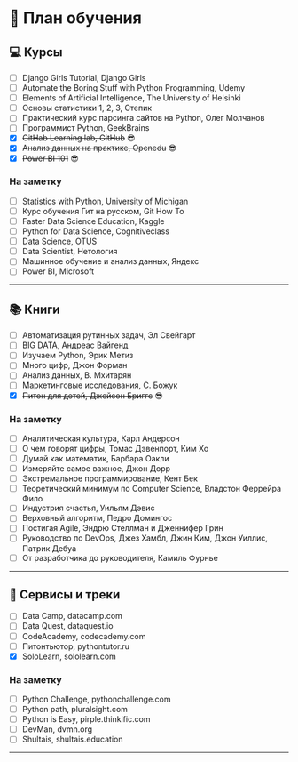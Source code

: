 # :crossed_flags: План обучения
## :computer: Курсы 
- [ ] Django Girls Tutorial, Django Girls
- [ ] Automate the Boring Stuff with Python Programming, Udemy
- [ ] Elements of Artificial Intelligence, The University of Helsinki
- [ ] Основы статистики 1, 2, 3, Степик
- [ ] Практический курс парсинга сайтов на Python, Олег Молчанов
- [ ] Программист Python, GeekBrains
- [x] ~~GitHab Learning lab, GitHub~~ :sunglasses:
- [x] ~~Анализ данных на практике, Openedu~~ :sunglasses:
- [x] ~~Power BI 101~~ :sunglasses:

### На заметку
- [ ] Statistics with Python, University of Michigan
- [ ] Курс обучения Гит на русском, Git How To
- [ ] Faster Data Science Education, Kaggle
- [ ] Python for Data Science, Cognitiveclass
- [ ] Data Science, OTUS
- [ ] Data Scientist, Нетология
- [ ] Машинное обучение и анализ данных, Яндекс
- [ ] Power BI, Microsoft
***


## :books: Книги 
- [ ] Автоматизация рутинных задач, Эл Свейгарт
- [ ] BIG DATA, Андреас Вайгенд
- [ ] Изучаем Python, Эрик Метиз
- [ ] Много цифр, Джон Форман
- [ ] Анализ данных, В. Мхитарян
- [ ] Маркетинговые исследования, С. Божук
- [x] ~~Питон для детей, Джейсон Бриггс~~ :sunglasses:

### На заметку
- [ ] Аналитическая культура, Карл Андерсон
- [ ] О чем говорят цифры, Томас Дэвенпорт, Ким Хо
- [ ] Думай как математик, Барбара Оакли
- [ ] Измеряйте самое важное, Джон Дорр
- [ ] Экстремальное программирование, Кент Бек
- [ ] Теоретический минимум по Computer Science, Владстон Феррейра Фило
- [ ] Индустрия счастья, Уильям Дэвис
- [ ] Верховный алгоритм, Педро Домингос
- [ ] Постигая Agile, Эндрю Стеллман и Дженнифер Грин
- [ ] Руководство по DevOps, Джез Хамбл, Джин Ким, Джон Уиллис, Патрик Дебуа
- [ ] От разработчика до руководителя, Камиль Фурнье
***


## :dart: Сервисы и треки 
- [ ] Data Camp, datacamp.com
- [ ] Data Quest, dataquest.io
- [ ] CodeAcademy, codecademy.com
- [ ] Питонтьютор, pythontutor.ru
- [x] SoloLearn, sololearn.com

### На заметку
- [ ] Python Challenge, pythonchallenge.com
- [ ] Python path, pluralsight.com
- [ ] Python is Easy, pirple.thinkific.com
- [ ] DevMan, dvmn.org
- [ ] Shultais, shultais.education
***



